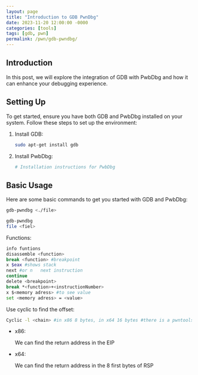 ```yaml
---
layout: page
title: "Introduction to GDB PwnDbg"
date: 2023-11-20 12:00:00 -0000
categories: [tools]
tags: [gdb, pwn]
permalink: /pwn/gdb-pwndbg/
---
```


## Introduction

In this post, we will explore the integration of GDB with PwbDbg and how it can enhance your debugging experience.

## Setting Up

To get started, ensure you have both GDB and PwbDbg installed on your system. Follow these steps to set up the environment:

1. Install GDB:
    ```sh
    sudo apt-get install gdb
    ```

2. Install PwbDbg:
    ```sh
    # Installation instructions for PwbDbg
    ```

## Basic Usage

Here are some basic commands to get you started with GDB and PwbDbg:

```bash
gdb-pwndbg <./file>
```

```bash
gdb-pwndbg 
file <fiel>
```

Functions:

```bash
info funtions
disassemble <function>
break <function> #breakpoint
x $eax #shows stack
next #or n   next instruction
continue
delete <breakpoint>
break *<function>+<instructionNumber>
x $<memory adress> #to see value
set <memory adress> = <value>
```

Use cyclic to find the offset:

```bash
Cyclic -l <chain> #in x86 8 bytes, in x64 16 bytes #there is a pwntools template to automate it
```

- x86:
    
    We can find the return address in the EIP
    
- x64:
    
    We can find the return address in the 8 first bytes of RSP